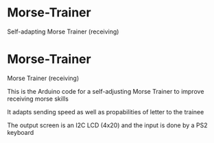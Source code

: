 # Morse-Trainer
Self-adapting Morse Trainer (receiving)

# Morse-Trainer
Morse Trainer (receiving)

This is the Arduino code for a self-adjusting Morse Trainer to improve receiving morse skills

It adapts sending speed as well as propabilities of letter to the trainee

The output screen is an I2C LCD (4x20) and the input is done by a PS2 keyboard
